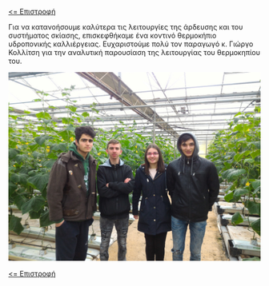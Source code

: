<a href="README.md"><= Επιστροφή</a><br>

<p>Για να κατανοήσουμε καλύτερα τις λειτουργίες της άρδευσης και του συστήματος σκίασης, επισκεφθήκαμε ένα κοντινό θερμοκήπιο υδροπονικής καλλιέργειας. Ευχαριστούμε πολύ τον παραγωγό κ. Γιώργο Κολλίτση για την αναλυτική παρουσίαση της λειτουργίας του θερμοκηπίου του.</p>
  <p align="center"><img src="/resources/images/episkepsi.jpg" width="700"></p>
  
  <a href="README.md"><= Επιστροφή</a><br>
